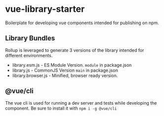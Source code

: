 # vue-library-starter
Boilerplate for developing vue components intended for publishing on npm.

## Library Bundles
Rollup is leveraged to generate 3 versions of the library intended for different environments.
* library.esm.js - ES Module Version. `module` in package.json
* library.js - CommonJS Version `main` in package.json
* library.browser.js - Minified, browser ready version. 

## @vue/cli
The vue cli is used for running a dev server and tests while developing the component.
Be sure to install it with `npm i -g @vue/cli`
